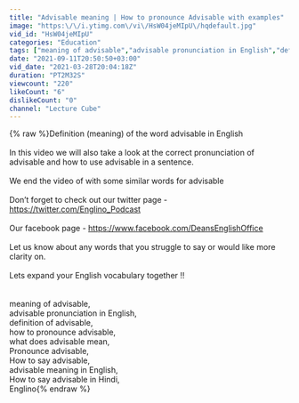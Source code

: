 ```yaml
---
title: "Advisable meaning | How to pronounce Advisable with examples"
image: "https:\/\/i.ytimg.com\/vi\/HsW04jeMIpU\/hqdefault.jpg"
vid_id: "HsW04jeMIpU"
categories: "Education"
tags: ["meaning of advisable","advisable pronunciation in English","definition of advisable"]
date: "2021-09-11T20:50:50+03:00"
vid_date: "2021-03-28T20:04:18Z"
duration: "PT2M32S"
viewcount: "220"
likeCount: "6"
dislikeCount: "0"
channel: "Lecture Cube"
---
```

{% raw %}Definition (meaning) of the word advisable in English<br /><br />In this video we will also take a look at the correct pronunciation of advisable and how to use advisable in a sentence. <br /><br />We end the video of with some similar words for advisable<br /><br />Don’t forget to check out our twitter page - <a rel="nofollow" target="blank" href="https://twitter.com/Englino_Podcast">https://twitter.com/Englino_Podcast</a><br /><br />Our facebook page - <a rel="nofollow" target="blank" href="https://www.facebook.com/DeansEnglishOffice">https://www.facebook.com/DeansEnglishOffice</a><br /><br />Let us know about any words that you struggle to say or would like more clarity on.<br /><br />Lets expand your English vocabulary together !!<br /><br /><br />meaning of advisable,<br />advisable pronunciation in English,<br />definition of advisable,<br />how to pronounce advisable,<br />what does advisable mean,<br />Pronounce advisable,<br />How to say advisable,<br />advisable meaning in English,<br />How to say advisable in Hindi,<br />Englino{% endraw %}
